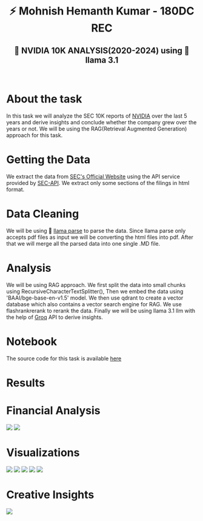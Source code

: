 <div align="center">
  <h1>⚡ Mohnish Hemanth Kumar - 180DC REC</h1>
  <h2>🤖 NVIDIA 10K ANALYSIS(2020-2024) using 🦙 llama 3.1 </h2>
  
</div>
<br/>
<div align="left">
<h1>About the task</h1>
</div>
In this task we will analyze the SEC 10K reports of <a href="https://www.nvidia.com/en-in/">NVIDIA</a> over the last 5 years and derive insights and conclude whether the company grew over the years or not. We will be using the RAG(Retrieval Augmented Generation) approach for this task.
<div align="left">
<h1>Getting the Data</h1>
</div>
We extract the data from <a href="https://www.sec.gov/search-filings">SEC's Official Website</a>  using the API service provided by <a href="https://sec-api.io/">SEC-API</a>. We extract only some sections of the filings in html format.
<div align="left">
<h1>Data Cleaning</h1>
</div>
We will be using 🦙 <a href="https://docs.llamaindex.ai/en/stable/llama_cloud/llama_parse/">llama parse</a> to parse the data. Since llama parse only accepts pdf files as input we will be converting the html files into pdf. After that we will merge all the parsed data into one single .MD file.
<div align="left">
<h1>Analysis</h1>
</div>
We will be using RAG approach. We first split the data into small chunks using RecursiveCharacterTextSplitter(), Then we embed the data using 'BAAI/bge-base-en-v1.5' model. We then use qdrant to create a vector database which also contains a vector search engine for RAG. We use flashrankrerank to rerank the data. Finally we will be using llama 3.1 llm with the help of <a href="https://groq.com/">Groq</a> API to derive insights.
<div align="left">
<h1>Notebook</h1>
</div>
The source code for this task is available <a href="https://github.com/mjthewalker/NVIDIA-10K-Analysis/blob/main/180dc.ipynb">here</a>
<div align="left">
<h1>Results</h1>
</div>
<div align="left">
<h1>Financial Analysis</h1>
</div>
<img src="fa1.jpg">
<img src="fa2.jpg">
<div align="left">
<h1>Visualizations</h1>
</div>
<img src="v1.jpg">
<img src="v5.jpg">
<img src="v2.jpg">
<img src="v3.jpg">
<img src="v4.jpg">
<div align="left">
<h1>Creative Insights</h1>
</div>
<img src="i1.jpg">
